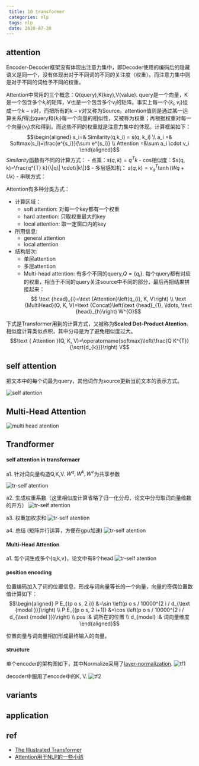 ```yaml
---
 title: 10 transformer
 categories: nlp
 tags: nlp
 date: 2020-07-20
---
```


## attention

Encoder-Decoder框架没有体现出注意力集中，即Decoder使用的编码后的隐藏语义是同一个，没有体现出对于不同词的不同的关注度（权重）。而注意力集中则是对于不同的词给予不同的权重。

Attention中常用的三个概念：Q(query),K(key),V(value). query是一个向量，K是一个包含多个$k_i$的矩阵，V也是一个包含多个$v_i$的矩阵。事实上每一个$\{k_i,v_i\}$组成一个$k-v$对，而把所有的$k-v$对又称为Source。attention值则是通过某一运算关系$f$得出query和$\{k_i\}$每一个向量的相似性，又被称为权重；再根据权重对每一个向量$\{v_i\}$求和得到。而这些不同的权重就是注意力集中的体现。计算框架如下：
$$\begin{aligned} s_i=& Similarity(q,k_i) = s(q, k_i) \\
                a_i =& Softmax(s_i)=\frac{e^{s_i}}{\sum e^{s_i}}    \\
                Attention =&\sum a_i \cdot v_i   \end{aligned}$$
$Similarity$函数有不同的计算方式：
    - 点乘：$s(q, k)=q^{T} k$
    - cos相似度：$s(q, k)=\frac{q^{T} k}{\|q\| \cdot\|k\|}$
    - 多层感知机： $s(q, k)=v_{a}^{T} \tanh (W q+U k)$
    - 串联方式：

Attention有多种分类方式：
- 计算区域：
    - soft attention: 对每一个key都有一个权重
    - hard attention: 只取权重最大的key
    - local attention: 取一定窗口内的key
- 所用信息:
    - general attention
    - local attention
- 结构层次:
    - 单层attention
    - 多层attention
    - Multi-head attention: 有多个不同的query,$Q=\{q_i\}$. 每个query都有对应的权重，相当于不同的query关注source中不同的部分，最后再把结果拼接起来：
    $$ \text {head}_{i}=\text {Attention}\left(q_{i}, K, V\right)  \\
        \text {MultiHead}(Q, K, V)=\text {Concat}\left(\text {head}_{1}, \ldots, \text {head}_{h}\right) W^{O}$$

下式是Transformer用到的计算方式，又被称为**Scaled Dot-Product Atention**. 相似度计算类似点积，其中分母是为了避免相似度过大。
$$\text { Attention }(Q, K, V)=\operatorname{softmax}\left(\frac{Q K^{T}}{\sqrt{d_{k}}}\right) V$$

## self attention

把文本中的每个词最为query，其他词作为source更新当前文本的表示方式。

![self atention](imgs/self-attention.png)

## Multi-Head Attention
![multi head atention](imgs/multi-head-attention.png)


## Trandformer

#### self attention in transformaer

a1. 针对词向量构造Q,K,V. $W^q,W^k,W^v$为共享参数

![tr-self atention](imgs/tr-self-1.png)

a2. 生成权重系数（这里相似度计算省略了归一化分母，论文中分母取词向量维数的开方）
![tr-self atention](imgs/tr-self-2.png)

a3. 权重加权求和
![tr-self atention](imgs/tr-self-3.png)

a4. 总结 (矩阵并行运算，方便在gpu加速)
![tr-self atention](imgs/tr-self-4.png)

#### Multi-Head Attention

a1. 每个词生成多个{q,k,v}，论文中有8个head
![tr-self atention](imgs/tr-mh.png)

#### position encoding

位置编码加入了词的位置信息，形成与词向量等长的一个向量，向量的奇偶位置数值计算如下：
$$\begin{aligned}
P E_{(p o s, 2 i)} &=\sin \left(p o s / 10000^{2 i / d_{\text {model }}}\right) \\
P E_{(p o s, 2 i+1)} &=\cos \left(p o s / 10000^{2 i / d_{\text {model }}}\right)   \\
pos :& 词所在的位置     \\
d_{model} :& 词向量维度
\end{aligned}$$

位置向量与词向量相加形成最终输入的向量。

#### structure

单个encoder的架构图如下，其中Normalize采用了[layer-normalization](https://arxiv.org/abs/1607.06450).
![tf1](imgs/tf-s1.png)

decoder中服用了encode中的K, V.
![tf2](imgs/tf-s2.png)

## variants

## application


## ref

- [The Illustrated Transformer](http://jalammar.github.io/illustrated-transformer/)
- [Attention用于NLP的一些小结](https://zhuanlan.zhihu.com/p/35739040)